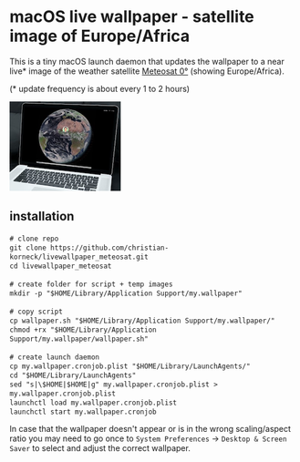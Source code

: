 # macOS live wallpaper - satellite image of Europe/Africa

This is a tiny macOS launch daemon that updates the wallpaper to a near live* image of the weather satellite [Meteosat 0°](https://eumetview.eumetsat.int/static-images/latestImages.html) (showing Europe/Africa).

(* update frequency is about every 1 to 2 hours)

![](mock.png)


## installation

```
# clone repo
git clone https://github.com/christian-korneck/livewallpaper_meteosat.git
cd livewallpaper_meteosat

# create folder for script + temp images
mkdir -p "$HOME/Library/Application Support/my.wallpaper"

# copy script
cp wallpaper.sh "$HOME/Library/Application Support/my.wallpaper/"
chmod +rx "$HOME/Library/Application Support/my.wallpaper/wallpaper.sh"

# create launch daemon
cp my.wallpaper.cronjob.plist "$HOME/Library/LaunchAgents/"
cd "$HOME/Library/LaunchAgents"
sed "s|\$HOME|$HOME|g" my.wallpaper.cronjob.plist > my.wallpaper.cronjob.plist
launchctl load my.wallpaper.cronjob.plist
launchctl start my.wallpaper.cronjob
```

In case that the wallpaper doesn't appear or is in the wrong scaling/aspect ratio you may need to go once to `System Preferences` -> `Desktop & Screen Saver` to select and adjust the correct wallpaper.



